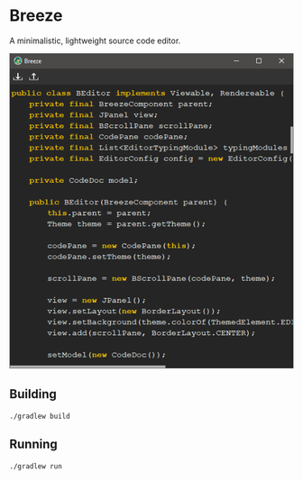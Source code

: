 # Breeze
A minimalistic, lightweight source code editor.

![Screenshot](https://github.com/fwcd/Breeze/blob/master/screenshot.png?raw=true)

## Building
`./gradlew build`

## Running
`./gradlew run`
